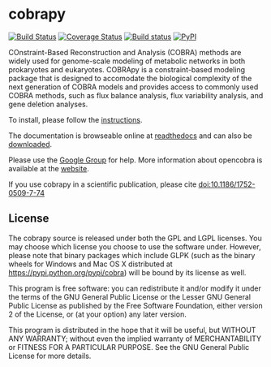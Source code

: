 cobrapy
=======
[![Build Status](https://travis-ci.org/opencobra/cobrapy.svg?branch=master)](https://travis-ci.org/opencobra/cobrapy)
[![Coverage Status](https://coveralls.io/repos/opencobra/cobrapy/badge.svg?branch=master&service=github)](https://coveralls.io/github/opencobra/cobrapy?branch=master)
[![Build status](https://ci.appveyor.com/api/projects/status/2o549lhjyukke8nd/branch/master?svg=true)](https://ci.appveyor.com/project/aebrahim/cobrapy/branch/master)
[![PyPI](https://img.shields.io/pypi/v/cobra.svg)](https://pypi.python.org/pypi/cobra)


COnstraint-Based Reconstruction and Analysis (COBRA) methods are widely used
for genome-scale modeling of metabolic networks in both prokaryotes and
eukaryotes. COBRApy is a constraint-based modeling package that is designed to
accomodate the biological complexity of the next generation of COBRA models and
provides access to commonly used COBRA methods, such as flux balance analysis,
flux variability analysis, and gene deletion analyses.

To install, please follow the [instructions](INSTALL.md).

The documentation is browseable online at
[readthedocs](https://cobrapy.readthedocs.org/en/latest/)
and can also be
[downloaded](https://readthedocs.org/projects/cobrapy/downloads/).

Please use the [Google Group](http://groups.google.com/group/cobra-pie) for
help. More information about opencobra is available at the
[website](http://opencobra.github.io/).

If you use cobrapy in a scientific publication, please cite
[doi:10.1186/1752-0509-7-74](http://dx.doi.org/doi:10.1186/1752-0509-7-74)

License
-------
The cobrapy source is released under both the GPL and LGPL licenses.  You may
choose which license you choose to use the software under. However, please note
that binary packages which include GLPK (such as the binary wheels for Windows
and Mac OS X distributed at https://pypi.python.org/pypi/cobra) will be bound
by its license as well.

This program is free software: you can redistribute it and/or modify it under
the terms of the GNU General Public License or the Lesser GNU General Public
License as published by the Free Software Foundation, either version 2 of the
License, or (at your option) any later version.

This program is distributed in the hope that it will be useful, but WITHOUT ANY
WARRANTY; without even the implied warranty of MERCHANTABILITY or FITNESS FOR A
PARTICULAR PURPOSE. See the GNU General Public License for more details.

